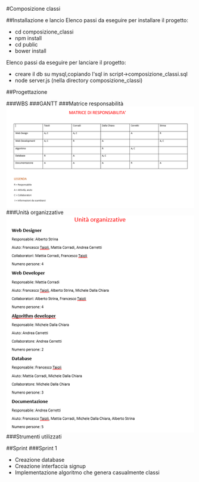 #Composizione classi


##Installazione e lancio
Elenco passi da eseguire per installare il progetto:


- cd composizione_classi
- npm install
- cd public
- bower install

Elenco passi da eseguire per lanciare il progetto:


- creare il db su mysql,copiando l'sql in script->composizione_classi.sql
- node server.js  (nella directory composizione_classi)


##Progettazione

###WBS
###GANTT
###Matrice responsabilità
![](img\matrice_responsabilita.png)
###Unità organizzative
![](img\unita_organizzative.png)
###Strumenti utilizzati


##Sprint
###Sprint 1

- Creazione database
- Creazione interfaccia signup
- Implementazione algoritmo che genera casualmente classi
